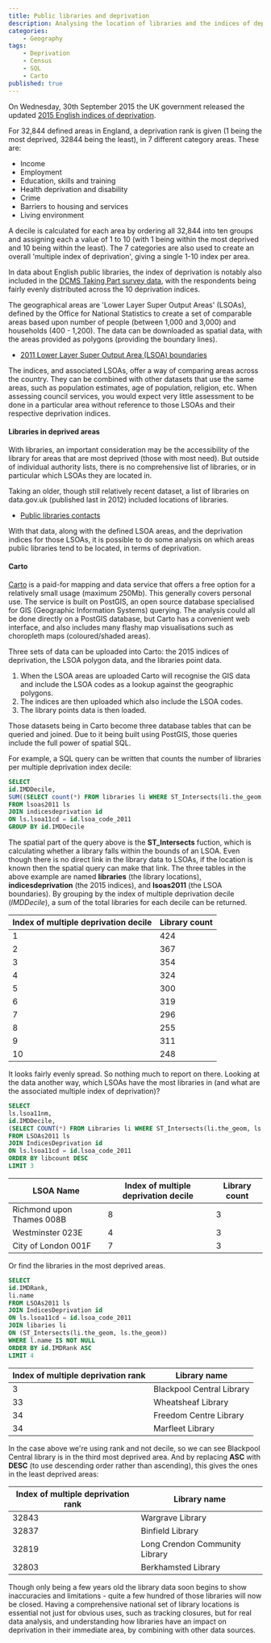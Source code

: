 ```yaml
---
title: Public libraries and deprivation
description: Analysing the location of libraries and the indices of deprivation 
categories:
    - Geography
tags:
    - Deprivation
    - Census
    - SQL
    - Carto
published: true
---
```


On Wednesday, 30th September 2015 the UK government released the updated [2015 English indices of deprivation](https://www.gov.uk/government/statistics/english-indices-of-deprivation-2015).

For 32,844 defined areas in England, a deprivation rank is given (1 being the most deprived, 32844 being the least), in 7 different category areas. These are:

- Income
- Employment
- Education, skills and training
- Health deprivation and disability
- Crime
- Barriers to housing and services
- Living environment

A decile is calculated for each area by ordering all 32,844 into ten groups and assigning each a value of 1 to 10 (with 1 being within the most deprived and 10 being within the least). The 7 categories are also used to create an overall 'multiple index of deprivation', giving a single 1-10 index per area.

In data about English public libraries, the index of deprivation is notably also included in the [DCMS Taking Part survey data](https://www.gov.uk/government/statistics/taking-part-201516-quarter-2-statistical-release), with the respondents being fairly evenly distributed across the 10 deprivation indices.

The geographical areas are 'Lower Layer Super Output Areas' (LSOAs), defined by the Office for National Statistics to create a set of comparable areas based upon number of people (between 1,000 and 3,000) and households (400 - 1,200). The data can be downloaded as spatial data, with the areas provided as polygons (providing the boundary lines).

- [2011 Lower Layer Super Output Area (LSOA) boundaries](http://geoportal.statistics.gov.uk/datasets?q=LSOA_Boundaries_2011&sort=name)

The indices, and associated LSOAs, offer a way of comparing areas across the country. They can be combined with other datasets that use the same areas, such as population estimates, age of population, religion, etc. When assessing council services, you would expect very little assessment to be done in a particular area without reference to those LSOAs and their respective deprivation indices.

#### Libraries in deprived areas

With libraries, an important consideration may be the accessibility of the library for areas that are most deprived (those with most need). But outside of individual authority lists, there is no comprehensive list of libraries, or in particular which LSOAs they are located in.

Taking an older, though still relatively recent dataset, a list of libraries on data.gov.uk (published last in 2012) included locations of libraries.

- [Public libraries contacts](https://data.gov.uk/dataset/uk-public-library-contacts-14032012)

With that data, along with the defined LSOA areas, and the deprivation indices for those LSOAs, it is possible to do some analysis on which areas public libraries tend to be located, in terms of deprivation.

#### Carto

[Carto](https://carto.com/) is a paid-for mapping and data service that offers a free option for a relatively small usage (maximum 250Mb). This generally covers personal use. The service is built on PostGIS, an open source database specialised for GIS (Geographic Information Systems) querying. The analysis could all be done directly on a PostGIS database, but Carto has a convenient web interface, and also includes many flashy map visualisations such as choropleth maps (coloured/shaded areas).

Three sets of data can be uploaded into Carto: the 2015 indices of deprivation, the LSOA polygon data, and the libraries point data.

1. When the LSOA areas are uploaded Carto will recognise the GIS data and include the LSOA codes as a lookup against the geographic polygons.
2. The indices are then uploaded which also include the LSOA codes.
3. The library points data is then loaded.

Those datasets being in Carto become three database tables that can be queried and joined. Due to it being built using PostGIS, those queries include the full power of spatial SQL.

For example, a SQL query can be written that counts the number of libraries per multiple deprivation index decile:

```SQL
SELECT
id.IMDDecile,
SUM((SELECT count(*) FROM libraries li WHERE ST_Intersects(li.the_geom, ls.the_geom))) AS libcount
FROM lsoas2011 ls
JOIN indicesdeprivation id
ON ls.lsoa11cd = id.lsoa_code_2011
GROUP BY id.IMDDecile
```

The spatial part of the query above is the **ST_Intersects** fuction, which is calculating whether a library falls within the bounds of an LSOA. Even though there is no direct link in the library data to LSOAs, if the location is known then the spatial query can make that link. The three tables in the above example are named **libraries** (the library locations), **indicesdeprivation** (the 2015 indices), and **lsoas2011** (the LSOA boundaries). By grouping by the index of multiple deprivation decile (*IMDDecile*), a sum of the total libraries for each decile can be returned.

| Index of multiple deprivation decile | Library count |
| ------------------------------------ | ------------- |
| 1 | 424 |
| 2 | 367 |
| 3 | 354 |
| 4 | 324 |
| 5 | 300 |
| 6 | 319 |
| 7 | 296 |
| 8 | 255 |
| 9 | 311 |
| 10 | 248 |

It looks fairly evenly spread. So nothing much to report on there. Looking at the data another way, which LSOAs have the most libraries in (and what are the associated multiple index of deprivation)?

```SQL
SELECT
ls.lsoa11nm,
id.IMDDecile,
(SELECT COUNT(*) FROM Libraries li WHERE ST_Intersects(li.the_geom, ls.the_geom)) AS libcount
FROM LSOAs2011 ls
JOIN IndicesDeprivation id
ON ls.lsoa11cd = id.lsoa_code_2011
ORDER BY libcount DESC
LIMIT 3
```

| LSOA Name | Index of multiple deprivation decile | Library count |
| --------- | ------------------------------------ | ------------- |
| Richmond upon Thames 008B | 8 | 3 |
| Westminster 023E | 4 | 3 |
| City of London 001F | 7 | 3 |

Or find the libraries in the most deprived areas.

```SQL
SELECT
id.IMDRank,
li.name
FROM LSOAs2011 ls
JOIN IndicesDeprivation id
ON ls.lsoa11cd = id.lsoa_code_2011
JOIN libaries li
ON (ST_Intersects(li.the_geom, ls.the_geom))
WHERE l.name IS NOT NULL
ORDER BY id.IMDRank ASC
LIMIT 4
```

| Index of multiple deprivation rank | Library name |
| ---------------------------------- | ------------ |
| 3 | Blackpool Central Library |
| 33 | Wheatsheaf Library |
| 34 | Freedom Centre Library |
| 34 | Marfleet Library |

In the case above we're using rank and not decile, so we can see Blackpool Central library is in the third most deprived area. And by replacing **ASC** with **DESC** (to use descending order rather than ascending), this gives the ones in the least deprived areas:

| Index of multiple deprivation rank | Library name |
| ---------------------------------- | ------------ |
| 32843 | Wargrave Library |
| 32837 | Binfield Library |
| 32819 | Long Crendon Community Library |
| 32803 | Berkhamsted Library |

Though only being a few years old the library data soon begins to show inaccuracies and limitations - quite a few hundred of those libraries will now be closed. Having a comprehensive national set of library locations is essential not just for obvious uses, such as tracking closures, but for real data analysis, and understanding how libraries have an impact on deprivation in their immediate area, by combining with other data sources.
